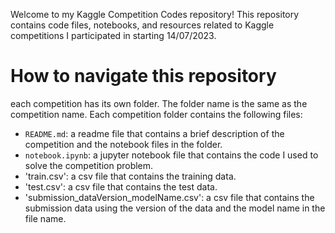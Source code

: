 Welcome to my Kaggle Competition Codes repository! This repository contains code files, notebooks, and resources related to Kaggle competitions I participated in starting 14/07/2023.

# How to navigate this repository
each competition has its own folder. The folder name is the same as the competition name. Each competition folder contains the following files:
- `README.md`: a readme file that contains a brief description of the competition and the notebook files in the folder.
- `notebook.ipynb`: a jupyter notebook file that contains the code I used to solve the competition problem.
- 'train.csv': a csv file that contains the training data.
- 'test.csv': a csv file that contains the test data.
- 'submission_dataVersion_modelName.csv': a csv file that contains the submission data using the version of the data and the model name in the file name.

